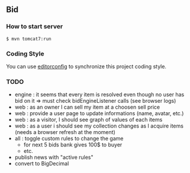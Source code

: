## Bid

### How to start server

    $ mvn tomcat7:run

### Coding Style

You can use [editorconfig](http://editorconfig.org) to synchronize this project coding style.

### TODO

 - engine : it seems that every item is resolved even though no user has bid on it => must check bidEngineListener calls (see browser logs)
 - web : as an owner I can sell my item at a choosen sell price
 - web : provide a user page to update informations (name, avatar, etc.)
 - web : as a visitor, I should see graph of values of each items
 - web : as a user i should see my collection changes as I acquire items (needs a browser refresh at the moment)
 - all : toggle custom rules to change the game
    - for next 5 bids bank gives 100$ to buyer
    - etc.
 - publish news with "active rules"
 - convert to BigDecimal